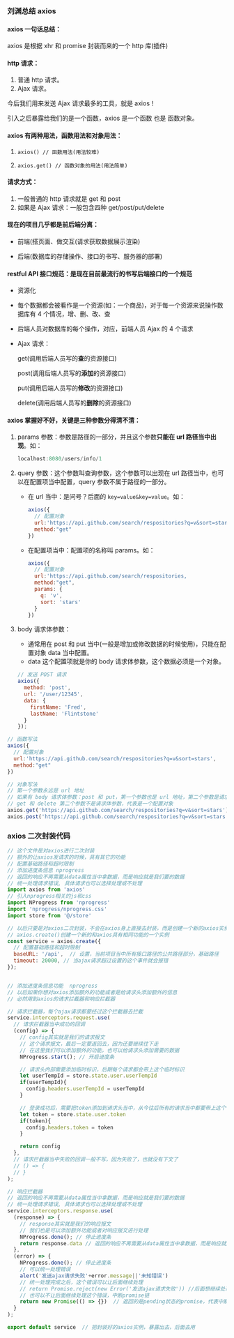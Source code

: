 ### 刘渊总结 axios

#### axios 一句话总结：

axios 是根据 xhr 和 promise 封装而来的一个 http 库(插件)

#### http 请求：

1. 普通 http 请求。
2. Ajax 请求。

今后我们用来发送 Ajax 请求最多的工具，就是 axios！

引入之后暴露给我们的是一个函数，axios 是一个函数 也是 函数对象。

#### axios 有两种用法，函数用法和对象用法：

1. `axios() // 函数用法(用法较难)`

2. `axios.get() // 函数对象的用法(用法简单)`

#### 请求方式：

1. 一般普通的 http 请求就是 get 和 post
2. 如果是 Ajax 请求：一般包含四种 get/post/put/delete

#### 现在的项目几乎都是前后端分离：

- 前端(搭页面、做交互(请求获取数据展示渲染)

- 后端(数据库的存储操作、接口的书写、服务器的部署)

#### restful API 接口规范：是现在目前最流行的书写后端接口的一个规范

- 资源化

- 每个数据都会被看作是一个资源(如：一个商品)，对于每一个资源来说操作数据库有 4 个情况，增、删、改、查

- 后端人员对数据库的每个操作，对应，前端人员 Ajax 的 4 个请求

- Ajax 请求：

  get(调用后端人员写的**查**的资源接口)

  post(调用后端人员写的**添加**的资源接口)

  put(调用后端人员写的**修改**的资源接口)

  delete(调用后端人员写的**删除**的资源接口)

#### axios 掌握好不好，关键是三种参数分得清不清：

1. params 参数：参数是路径的一部分，并且这个参数**只能在 url 路径当中出现**。如：

   ```js
   localhost:8080/users/info/1
   ```

   

2. query 参数：这个参数叫查询参数，这个参数可以出现在 url 路径当中，也可以在配置项当中配置，query 参数不属于路径的一部分。

   - 在 url 当中：是问号？后面的 `key=value&key=value`。如：

     ```js
     axios({
       // 配置对象
       url:'https://api.github.com/search/respositories?q=v&sort=stars',
       method:"get"
     })
     ```

     

   - 在配置项当中：配置项的名称叫 params。如：

     ```js
     axios({
       // 配置对象
       url:'https://api.github.com/search/respositories,
       method:"get",
       params: {
         q: 'v',
         sort: 'stars'
       }
     })
     ```

     

3. body 请求体参数：

   - 通常用在 post 和 put 当中(一般是增加或修改数据的时候使用)，只能在配置对象 data 当中配置。
   - data 这个配置项就是你的 body 请求体参数，这个数据必须是一个对象。

   ```js
   // 发送 POST 请求
   axios({
     method: 'post',
     url: '/user/12345',
     data: {
       firstName: 'Fred',
       lastName: 'Flintstone'
     }
   });
   ```

   

```js
// 函数写法
axios({
  // 配置对象
  url:'https://api.github.com/search/respositories?q=v&sort=stars',
  method:"get"
})
```



```js
// 对象写法
// 第一个参数永远是 url 地址
// 如果有 body 请求体参数：post 和 put，第一个参数也是 url 地址，第二个参数是请求体参数(一个对象)，第三个参数是配置对象
// get 和 delete 第二个参数不是请求体参数，代表是一个配置对象
axios.get('https://api.github.com/search/respositories?q=v&sort=stars')
axios.post('https://api.github.com/search/respositories?q=v&sort=stars',{请求体参数})
```



### axios 二次封装代码

```js
// 这个文件是对axios进行二次封装
// 额外的让axios发请求的时候，具有其它的功能
// 配置基础路径和超时限制
// 添加进度条信息 nprogress
// 返回的响应不再需要从data属性当中拿数据，而是响应就是我们要的数据
// 统一处理请求错误, 具体请求也可以选择处理或不处理
import axios from 'axios'
// 引入nprogress相关的js和css
import NProgress from 'nprogress'
import 'nprogress/nprogress.css'
import store from '@/store'

// 以后只要是对axios二次封装，不会在axios身上直接去封装，而是创建一个新的axios实例进行封装
// axios.create()创建一个新的和axios具有相同功能的一个实例
const service = axios.create({
  // 配置基础路径和超时限制
  baseURL: '/api',  // 设置，当前项目当中所有接口路径的公共路径部分，基础路径
  timeout: 20000, // 当ajax请求超过设置的这个事件就会报错
});


// 添加进度条信息功能  nprogress
// 以后如果你想对axios添加额外的功能或者是给请求头添加额外的信息
// 必然用到axios的请求拦截器和响应拦截器

// 请求拦截器，每个ajax请求都要经过这个拦截器去拦截
service.interceptors.request.use(
  // 请求拦截器当中成功的回调
  (config) => {
    // config其实就是我们的请求报文
    // 这个请求报文，最后一定要返回去，因为还要继续往下走
    // 在这里我们可以添加额外的功能，也可以给请求头添加需要的数据
    NProgress.start(); // 开启进度条

    // 请求头内部需要添加临时标识，后期每个请求都会带上这个临时标识
    let userTempId = store.state.user.userTempId
    if(userTempId){
      config.headers.userTempId = userTempId
    }

    // 登录成功后，需要把token添加到请求头当中，从今往后所有的请求当中都要带上这个token
    let token = store.state.user.token
    if(token){
      config.headers.token = token
    }

    return config
  },
  // 请求拦截器当中失败的回调一般不写，因为失败了，也就没有下文了
  // () => {
  // }
);

// 响应拦截器
// 返回的响应不再需要从data属性当中拿数据，而是响应就是我们要的数据
// 统一处理请求错误, 具体请求也可以选择处理或不处理
service.interceptors.response.use(
  (response) => {
    // response其实就是我们的响应报文
    // 我们也是可以添加额外功能或者对响应报文进行处理
    NProgress.done(); // 停止进度条
    return response.data // 返回的响应不再需要从data属性当中拿数据，而是响应就是我们要的数据
  },
  (error) => {
    NProgress.done(); // 停止进度条
    // 可以统一处理错误
    alert('发送ajax请求失败'+error.message||'未知错误')
    // 统一处理完成之后，这个错误可以让后面继续处理
    // return Promise.reject(new Error('发送ajax请求失败')) //后面想继续处理这个错误，返回失败的promise
    // 也可以不让后面继续处理这个错误，中断promise链
    return new Promise(() => {})  // 返回的是pending状态的promise，代表中断promise链，后期也就没办法处理了
  }
);

export default service  // 把封装好的axios实例，暴露出去，后面去用
```

